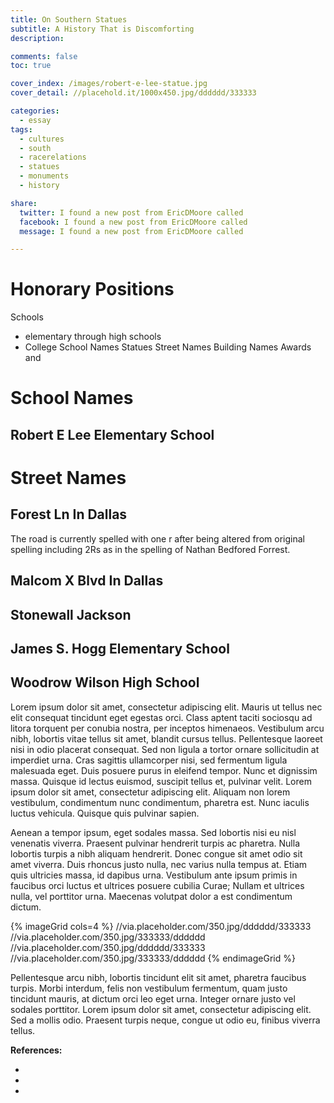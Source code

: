 ```yaml
---
title: On Southern Statues
subtitle: A History That is Discomforting
description:

comments: false
toc: true

cover_index: /images/robert-e-lee-statue.jpg
cover_detail: //placehold.it/1000x450.jpg/dddddd/333333

categories:
  - essay
tags:
  - cultures
  - south
  - racerelations
  - statues
  - monuments
  - history

share:
  twitter: I found a new post from EricDMoore called
  facebook: I found a new post from EricDMoore called
  message: I found a new post from EricDMoore called

---
```


# Honorary Positions

Schools
- elementary through high schools
- College School Names
Statues
Street Names
Building Names
Awards and 


# School Names

## Robert E Lee Elementary School



# Street Names

## Forest Ln In Dallas
The road is currently spelled with one r after being altered from original spelling including 2Rs as in the spelling of Nathan Bedfored Forrest.



## Malcom X Blvd In Dallas



## Stonewall Jackson 



## James S. Hogg Elementary School



## Woodrow Wilson High School



Lorem ipsum dolor sit amet, consectetur adipiscing elit. Mauris ut tellus nec elit consequat tincidunt eget egestas orci. Class aptent taciti sociosqu ad litora torquent per conubia nostra, per inceptos himenaeos. Vestibulum arcu nibh, lobortis vitae tellus sit amet, blandit cursus tellus. Pellentesque laoreet nisi in odio placerat consequat. Sed non ligula a tortor ornare sollicitudin at imperdiet urna. Cras sagittis ullamcorper nisi, sed fermentum ligula malesuada eget. Duis posuere purus in eleifend tempor. Nunc et dignissim massa. Quisque id lectus euismod, suscipit tellus et, pulvinar velit. Lorem ipsum dolor sit amet, consectetur adipiscing elit. Aliquam non lorem vestibulum, condimentum nunc condimentum, pharetra est. Nunc iaculis luctus vehicula. Quisque quis pulvinar sapien.

<!-- more --> 

Aenean a tempor ipsum, eget sodales massa. Sed lobortis nisi eu nisl venenatis viverra. Praesent pulvinar hendrerit turpis ac pharetra. Nulla lobortis turpis a nibh aliquam hendrerit. Donec congue sit amet odio sit amet viverra. Duis rhoncus justo nulla, nec varius nulla tempus at. Etiam quis ultricies massa, id dapibus urna. Vestibulum ante ipsum primis in faucibus orci luctus et ultrices posuere cubilia Curae; Nullam et ultrices nulla, vel porttitor urna. Maecenas volutpat dolor a est condimentum dictum. 

{% imageGrid cols=4 %}
  //via.placeholder.com/350.jpg/dddddd/333333
  //via.placeholder.com/350.jpg/333333/dddddd
  //via.placeholder.com/350.jpg/dddddd/333333
  //via.placeholder.com/350.jpg/333333/dddddd
{% endimageGrid %}

Pellentesque arcu nibh, lobortis tincidunt elit sit amet, pharetra faucibus turpis. Morbi interdum, felis non vestibulum fermentum, quam justo tincidunt mauris, at dictum orci leo eget urna. Integer ornare justo vel sodales porttitor. Lorem ipsum dolor sit amet, consectetur adipiscing elit. Sed a mollis odio. Praesent turpis neque, congue ut odio eu, finibus viverra tellus.




**References:**
- [^1]: [D Mag](https://www.dmagazine.com/frontburner/2017/09/dallas-robert-e-lee-statue-is-coming-down)
- [^2]: [DISD News](http://dailycaller.com/2017/09/17/dallas-school-district-weighing-renaming-schools-named-after-franklin-jefferson-and-madison/)
- [^3]: Book: 7 Men by Eric Metaxas On Amazon